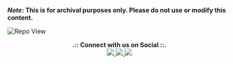 <strong>*Note*: This is for archival purposes only. Please do not use or modify this content.</strong>

![Repo View](https://komarev.com/ghpvc/?username=aayushx402&style=for-the-badge&color=blue)

 
<p align="center">
  <!-- Centered Text -->
  <strong>.:: Connect with us on Social ::.</strong>
 
<br>
  <!-- Reddit Badge with link -->
  <a href="https://reddit.com/u/aayush-le">
    <img src="https://img.shields.io/badge/Reddit-Join-FF4500?style=for-the-badge&logo=reddit&logoColor=white" />
  </a>
  
  <!-- Instagram Badge with link -->
  <a href="https://instagram.com/aayushxvf">
    <img src="https://img.shields.io/badge/Instagram-Follow-E4405F?style=for-the-badge&logo=instagram&logoColor=white" />
  </a>
  
  <!-- Telegram Badge with link -->
  <a href="https://t.me/aayushchalise/">
    <img src="https://img.shields.io/badge/Telegram-Join%20Chat-0088CC?style=for-the-badge&logo=telegram&logoColor=white" />
  </a>
</p>






